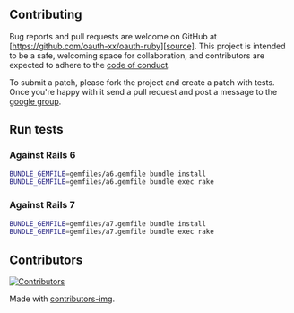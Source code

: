 ## Contributing

Bug reports and pull requests are welcome on GitHub at [https://github.com/oauth-xx/oauth-ruby][source]. This project is
intended to be a safe, welcoming space for collaboration, and contributors are expected to adhere to
the [code of conduct][conduct].

To submit a patch, please fork the project and create a patch with
tests. Once you're happy with it send a pull request and post a message to the
[google group][mailinglist].

## Run tests

### Against Rails 6

```bash
BUNDLE_GEMFILE=gemfiles/a6.gemfile bundle install
BUNDLE_GEMFILE=gemfiles/a6.gemfile bundle exec rake
```


### Against Rails 7

```bash
BUNDLE_GEMFILE=gemfiles/a7.gemfile bundle install
BUNDLE_GEMFILE=gemfiles/a7.gemfile bundle exec rake
```

## Contributors

[![Contributors](https://contrib.rocks/image?repo=oauth-xx/oauth-ruby)][contributors]

Made with [contributors-img][contrib-rocks].

[comment]: <> (Following links are used by README, CONTRIBUTING, Homepage)

[conduct]: https://github.com/oauth-xx/oauth-ruby/blob/main/CODE_OF_CONDUCT.md
[contributors]: https://github.com/oauth-xx/oauth-ruby/graphs/contributors
[mailinglist]: http://groups.google.com/group/oauth-ruby
[source]: https://github.com/oauth-xx/oauth-ruby/
[contrib-rocks]: https://contrib.rocks